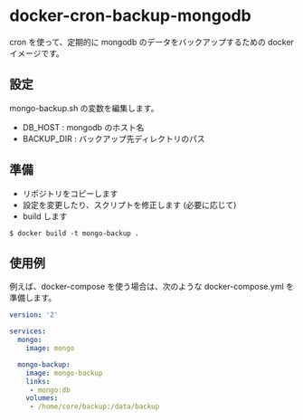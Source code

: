 # docker-cron-backup-mongodb

cron を使って、定期的に mongodb のデータをバックアップするための docker イメージです。


## 設定
mongo-backup.sh の変数を編集します。
- DB_HOST : mongodb のホスト名
- BACKUP_DIR : バックアップ先ディレクトリのパス


## 準備

- リポジトリをコピーします
- 設定を変更したり、スクリプトを修正します (必要に応じて)
- build します
```
$ docker build -t mongo-backup .
```



## 使用例
例えば、docker-compose を使う場合は、次のような docker-compose.yml を準備します。

```docker-compose.yml
version: '2'

services:
  mongo:
    image: mongo

  mongo-backup:
    image: mongo-backup
    links:
     - mongo:db
    volumes:
     - /home/core/backup:/data/backup
```


